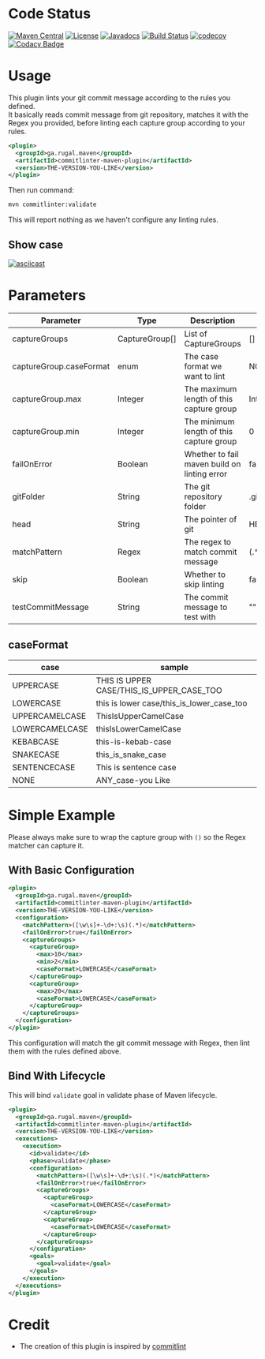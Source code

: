 # Code Status
[![Maven Central](https://maven-badges.herokuapp.com/maven-central/ga.rugal.maven/commitlinter-maven-plugin/badge.svg?style=plastic)](https://maven-badges.herokuapp.com/maven-central/ga.rugal.maven/commitlinter-maven-plugin)
[![License](https://img.shields.io/badge/license-Apache%202-4EB1BA.svg)](https://www.apache.org/licenses/LICENSE-2.0.html)
[![Javadocs](https://javadoc.io/badge/ga.rugal.maven/commitlinter-maven-plugin.svg)](https://javadoc.io/doc/ga.rugal.maven/commitlinter-maven-plugin)
[![Build Status](https://travis-ci.org/Rugal/commitlinter-maven-plugin.svg?branch=master)](https://travis-ci.org/Rugal/commitlinter-maven-plugin)
[![codecov](https://codecov.io/gh/Rugal/commitlinter-maven-plugin/branch/master/graph/badge.svg)](https://codecov.io/gh/Rugal/commitlinter-maven-plugin)
[![Codacy Badge](https://api.codacy.com/project/badge/Grade/943c0bb74b1a47a6be8579d50e608dba)](https://www.codacy.com/app/ryujinwrath/commitlinter-maven-plugin?utm_source=github.com&amp;utm_medium=referral&amp;utm_content=Rugal/commitlinter-maven-plugin&amp;utm_campaign=Badge_Grade)

# Usage
This plugin lints your git commit message according to the rules you defined.  
It basically reads commit message from git repository, matches it with the Regex you provided, before linting each capture group according to your rules.  

```xml
<plugin>
  <groupId>ga.rugal.maven</groupId>
  <artifactId>commitlinter-maven-plugin</artifactId>
  <version>THE-VERSION-YOU-LIKE</version>
</plugin>
```

Then run command:
```bash
mvn commitlinter:validate
```
This will report nothing as we haven't configure any linting rules.

## Show case
[![asciicast](https://asciinema.org/a/MkGawonrwNZsrq6gRjzpNS9Cd.png)](https://asciinema.org/a/MkGawonrwNZsrq6gRjzpNS9Cd)

# Parameters

Parameter | Type | Description | Default
---|---|---|---
captureGroups| CaptureGroup[] | List of CaptureGroups | []
captureGroup.caseFormat | enum | The case format we want to lint | NONE
captureGroup.max | Integer | The maximum length of this capture group | Integer.MAX
captureGroup.min | Integer | The minimum length of this capture group | 0
failOnError|Boolean | Whether to fail maven build on linting error | false
gitFolder|String|The git repository folder| .git
head|String | The pointer of git | HEAD
matchPattern |Regex|The regex to match commit message|(.*)
skip|Boolean|Whether to skip linting| false
testCommitMessage|String|The commit message to test with|""

## caseFormat

case | sample
---|---
UPPERCASE | THIS IS UPPER CASE/THIS_IS_UPPER_CASE_TOO
LOWERCASE | this is lower case/this_is_lower_case_too
UPPERCAMELCASE | ThisIsUpperCamelCase
LOWERCAMELCASE | thisIsLowerCamelCase
KEBABCASE | this-is-kebab-case
SNAKECASE | this_is_snake_case
SENTENCECASE | This is sentence case
NONE | ANY_case-you Like

# Simple Example
Please always make sure to wrap the capture group with `()` so the Regex matcher can capture it.  

## With Basic Configuration

```xml
<plugin>
  <groupId>ga.rugal.maven</groupId>
  <artifactId>commitlinter-maven-plugin</artifactId>
  <version>THE-VERSION-YOU-LIKE</version>
  <configuration>
    <matchPattern>([\w\s]+-\d+:\s)(.*)</matchPattern>
    <failOnError>true</failOnError>
    <captureGroups>
      <captureGroup>
        <max>10</max>
        <min>2</min>
        <caseFormat>LOWERCASE</caseFormat>
      </captureGroup>
      <captureGroup>
        <max>20</max>
        <caseFormat>LOWERCASE</caseFormat>
      </captureGroup>
    </captureGroups>
  </configuration>
</plugin>
```

This configuration will match the git commit message with Regex, then lint them with the rules defined above.

## Bind With Lifecycle

This will bind `validate` goal in validate phase of Maven lifecycle.
```xml
<plugin>
  <groupId>ga.rugal.maven</groupId>
  <artifactId>commitlinter-maven-plugin</artifactId>
  <version>THE-VERSION-YOU-LIKE</version>
  <executions>
    <execution>
      <id>validate</id>
      <phase>validate</phase>
      <configuration>
        <matchPattern>([\w\s]+-\d+:\s)(.*)</matchPattern>
        <failOnError>true</failOnError>
        <captureGroups>
          <captureGroup>
            <caseFormat>LOWERCASE</caseFormat>
          </captureGroup>
          <captureGroup>
            <caseFormat>LOWERCASE</caseFormat>
          </captureGroup>
        </captureGroups>
      </configuration>
      <goals>
        <goal>validate</goal>
      </goals>
    </execution>
  </executions>
</plugin>
```

# Credit
* The creation of this plugin is inspired by [commitlint](https://github.com/marionebl/commitlint)
